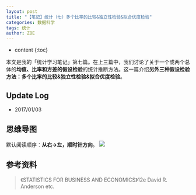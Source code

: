 ```yaml
---
layout: post
title: "【笔记】统计（七）多个比率的比较&独立性检验&拟合优度检验"
categories: 数据科学
tags: 统计
author: ZOE
---
```


* content
{:toc}

本文是我的「统计学习笔记」第七篇。在上三篇中，我们讨论了关于一个或两个总体的**均值、比率和方差的假设检验**的统计推断方法。这一篇介绍**另外三种假设检验方法：多个比率的比较&独立性检验&拟合优度检验**。




## Update Log
- 2017/01/03

## 思维导图
默认阅读顺序：**从右→左，顺时针方向**。
![](https://raw.githubusercontent.com/woaielf/woaielf.github.io/master/_posts/Pic/1701/170103-1.png)


## 参考资料
> 《STATISTICS FOR BUSINESS AND ECONOMICS》12e David R. Anderson etc.

